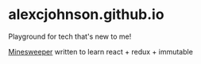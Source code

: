 # alexcjohnson.github.io

Playground for tech that's new to me!

[Minesweeper](https://alexcjohnson.github.io/mines.html) written to learn react + redux + immutable
